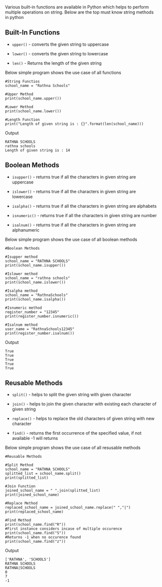 Various built-in functions are available in Python which helps to perform multiple operations on string. Below are the top must know string methods in python

## **Built-In Functions**

* `upper()` - converts the given string to uppercase

* `lower()` - converts the given string to lowercase

* `len()` - Returns the length of the given string

Below simple program shows the use case of all functions

    #String Functios
    school_name = "Rathna Schools"

    #Upper Method
    print(school_name.upper())

    #Lower Method
    print(school_name.lower())

    #Length Function
    print("Length of given string is : {}".format(len(school_name)))

 Output

    RATHNA SCHOOLS
    rathna schools
    Length of given string is : 14

## **Boolean Methods**

* `isupper()` - returns true if all the characters in given string are uppercase

* `islower()` - returns true if all the characters in given string are lowercase

* `isalpha()` - returns true if all the characters in given string are alphabets

* `isnumeric()` - returns true if all the characters in given string are number

* `isalnum()` - returns true if all the characters in given string are alphanumeric

Below simple program shows the use case of all boolean methods

    #Boolean Methods

    #Isupper method
    school_name = "RATHNA SCHOOLS"
    print(school_name.isupper())

    #Islower method
    school_name = "rathna schools"
    print(school_name.islower())

    #Isalpha method
    school_name = "RathnaSchools"
    print(school_name.isalpha())

    #Isnumeric method
    register_number = "12345"
    print(register_number.isnumeric())

    #Isalnum method
    user_name = "RathnaSchools12345"
    print(register_number.isalnum())

 Output

    True
    True
    True
    True
    True

## **Reusable Methods**

* `split()` - helps to split the given string with given character

* `join()` - helps to join the given character with existing each character of given string

* `replace()` - helps to replace the old characters of given string with new character

* `find()` - returns the first occurrence of the specified value, if not available -1 will returns


Below simple program shows the use case of all resusable methods

    #Reusable Methods

    #Split Method
    school_name = "RATHNA SCHOOLS"
    splitted_list = school_name.split()
    print(splitted_list)

    #Join Function
    joined_school_name = " ".join(splitted_list)
    print(joined_school_name)

    #Replace Method
    replaced_school_name = joined_school_name.replace(" ","|")
    print(replaced_school_name)

    #Find Method
    print(school_name.find("R"))
    #First instance considers incase of multiple occurence
    print(school_name.find("S"))
    #Returns -1 when no occurence found
    print(school_name.find("z"))

 Output

    ['RATHNA', 'SCHOOLS']
    RATHNA SCHOOLS
    RATHNA|SCHOOLS
    0
    7
    -1